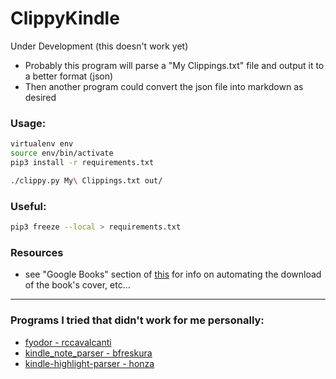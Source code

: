 # ClippyKindle

Under Development (this doesn't work yet)

* Probably this program will parse a "My Clippings.txt" file and output it to a better format (json)
* Then another program could convert the json file into markdown as desired

### Usage:
````bash
virtualenv env
source env/bin/activate
pip3 install -r requirements.txt

./clippy.py My\ Clippings.txt out/
````

### Useful:
````bash
pip3 freeze --local > requirements.txt
````

### Resources
* see "Google Books" section of [this](https://medium.com/@sawyerh/how-i-export-process-and-resurface-my-kindle-highlights-addc9de9af1a) for info on automating the download of the book's cover, etc...


---
### Programs I tried that didn't work for me personally:
* [fyodor - rccavalcanti](https://github.com/rccavalcanti/fyodor)
* [kindle_note_parser - bfreskura](https://github.com/bfreskura/kindle_note_parser)
* [kindle-highlight-parser - honza](https://github.com/honza/kindle-highlight-parser)
